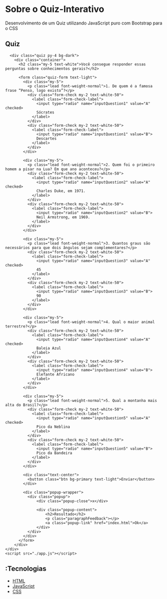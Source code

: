 # Sobre o Quiz-Interativo
Desenvolvimento de um Quiz utilizando JavaScript puro com Bootstrap para o CSS

<!DOCTYPE html>
<html lang="pt-br">
<head>
    <meta charset="UTF-8">
    <link href="https://cdn.jsdelivr.net/npm/bootstrap@5.0.1/dist/css/bootstrap.min.css" rel="stylesheet" integrity="sha384-+0n0xVW2eSR5OomGNYDnhzAbDsOXxcvSN1TPprVMTNDbiYZCxYbOOl7+AMvyTG2x" crossorigin="anonymous">
    <link rel="stylesheet" href="./style.css">
    <meta name="viewport" content="width=device-width, initial-scale=1.0">
    <title>Quiz de entretenimento</title>
</head>
<body>
    <div class="p-3 mb-0 bg-warning text-white text-center">
        <div class="container">
          <h2 class="text-light display-3 my-4">Quiz</h2>
        </div>
      </div>
    
      <div class="quiz py-4 bg-dark">
        <div class="container">
          <h2 class="my-5 text-white">Você consegue responder essas perguntas sobre conhecimentos gerais?</h2>
    
          <form class="quiz-form text-light">
            <div class="my-5">
              <p class="lead font-weight-normal">1. De quem é a famosa frase “Penso, logo existo”?</p>
              <div class="form-check my-2 text-white-50">
                <label class="form-check-label">
                  <input type="radio" name="inputQuestion1" value="A" checked>
                  Sócrates
                </label>
              </div>
              <div class="form-check my-2 text-white-50">
                <label class="form-check-label">
                  <input type="radio" name="inputQuestion1" value="B">
                  Descartes
                </label>
              </div>
            </div>
    
            <div class="my-5">
              <p class="lead font-weight-normal">2. Quem foi o primeiro homem a pisar na Lua? Em que ano aconteceu?</p>
              <div class="form-check my-2 text-white-50">
                <label class="form-check-label">
                  <input type="radio" name="inputQuestion2" value="A" checked>
                  Charles Duke, em 1971.
                </label>
              </div>
              <div class="form-check my-2 text-white-50">
                <label class="form-check-label">
                  <input type="radio" name="inputQuestion2" value="B">
                  Neil Armstrong, em 1969.
                </label>
              </div>
            </div>
    
            <div class="my-5">
              <p class="lead font-weight-normal">3. Quantos graus são necessários para que dois ângulos sejam complementares?</p>
              <div class="form-check my-2 text-white-50">
                <label class="form-check-label">
                  <input type="radio" name="inputQuestion3" value="A" checked>
                  45
                </label>
              </div>
              <div class="form-check my-2 text-white-50">
                <label class="form-check-label">
                  <input type="radio" name="inputQuestion3" value="B">
                  90
                </label>
              </div>
            </div>
    
            <div class="my-5">
              <p class="lead font-weight-normal">4. Qual o maior animal terrestre?</p>
              <div class="form-check my-2 text-white-50">
                <label class="form-check-label">
                  <input type="radio" name="inputQuestion4" value="A" checked>
                  Baleia Azul
                </label>
              </div>
              <div class="form-check my-2 text-white-50">
                <label class="form-check-label">
                  <input type="radio" name="inputQuestion4" value="B">
                  Elefante Africano
                </label>
              </div>
            </div>

            <div class="my-5">
              <p class="lead font-weight-normal">5. Qual a montanha mais alta do Brasil?</p>
              <div class="form-check my-2 text-white-50">
                <label class="form-check-label">
                  <input type="radio" name="inputQuestion5" value="A" checked>
                  Pico da Neblina
                </label>
              </div>
              <div class="form-check my-2 text-white-50">
                <label class="form-check-label">
                  <input type="radio" name="inputQuestion5" value="B">
                  Pico da Bandeira
                </label>
              </div>
            </div>
            
            <div class="text-center">
              <button class="btn bg-primary text-light">Enviar</button>
            </div>

            <div class="popup-wrapper">
              <div class="popup">
                  <div class="popup-close">x</div>
      
                  <div class="popup-content">
                      <h2>Resultado</h2>
                      <p class="paragraphFeedback"></p>
                      <a class="popup-link" href="index.html">Ok</a>    
                  </div> 
              </div>
            </div>
          </form>
        </div>
    </div>
    <script src="./app.js"></script>
</body>
</html>

## :Tecnologias

-  [HTML](https://html.com/)
-  [JavaScript](https://www.javascript.com/)
-  [CSS](http://css.com/)
